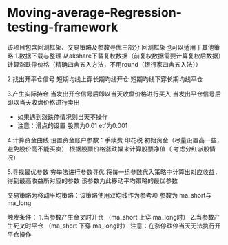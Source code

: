 # Moving-average-Regression-testing-framework
该项目包含回测框架、交易策略及参数寻优三部分
回测框架也可以适用于其他策略
1.数据下载与整理
从akshare下载复权数据（前复权数据需要计算复权后数据）
计算涨跌停价格（精确四舍五入方法，不用round（银行家四舍五入法））

2.找出开平仓信号
短期均线上穿长期均线开仓
短期均线下穿长期均线平仓

3.产生实际持仓
当发出开仓信号后即以当天收盘价格进行买入
当发出平仓信号后即以当天收盘价格进行卖出
* 如果遇到涨跌停情况则当天不操作
* 注意：滑点的设置 股票为0.01    etf为0.001

4.计算资金曲线
设置资金账户参数：手续费 印花税 初始资金（尽量设置高一些，避免股价高不能买卖）
根据股票价格涨跌幅来计算股票净值（ 考虑分红派股情况）

5.寻找最优参数
穷举法进行参数寻优
将每一组参数代入策略中计算出对应收益，
得到最高收益所对应的参数
该参数为此移动平均策略的最优参数

交易策略为移动平均策略：该策略使用双均线作为参考项
参数为 ma_short与 ma_long

触发条件：
1.当参数产生金叉时开仓   （ma_short 上穿 ma_long时）
2.当参数产生死叉时平仓   （ma_short 下穿 ma_long时）
注意：在涨停跌停当天无法执行开平仓操作





